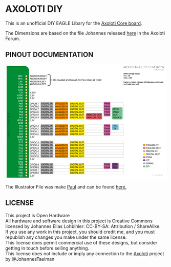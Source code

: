 # AXOLOTI DIY

This is an unofficial DIY EAGLE Libary for the [Axoloti Core board](http://www.axoloti.com/). 

The Dimensions are based on the file Johannes released [here](http://community.axoloti.com/t/knob-button-pcb-shield/776/11)  in the Axoloti Forum.

## PINOUT DOCUMENTATION

![Pinout Diagram made by @HerrPaule](https://github.com/HerrPaule/Euxoloti/blob/master/AXOLOTI%20PINOUT%20OVERVIEW/axoloti-gpio-io-v2.jpg)

The Illustrator File was make [Paul](http://irieelectronics.de) and can be found [here.](https://github.com/HerrPaule/Euxoloti/)


## LICENSE 
This project is Open Hardware  
All hardware and software design in this project is Creative Commons licensed by Johannes Elias Lohbihler: CC-BY-SA: Attribution / ShareAlike.  
If you use any work in this project, you should credit me, and you must republish any changes you make under the same license.  
This license does permit commercial use of these designs, but consider getting in touch before selling anything.  
This license does not include or imply any connection to the [Axoloti](http://www.axoloti.com) project by @JohannesTaelman 